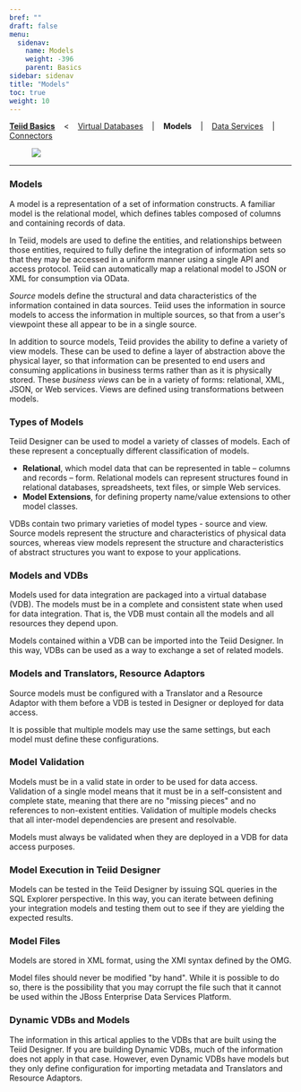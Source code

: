 ```yaml
---
bref: ""
draft: false
menu:
  sidenav:
    name: Models
    weight: -396
    parent: Basics
sidebar: sidenav
title: "Models"
toc: true
weight: 10
---
```

[**Teiid Basics**](..) &nbsp;&nbsp; < &nbsp;&nbsp; [Virtual Databases](../vdbs) &nbsp;&nbsp; | &nbsp;&nbsp; **Models** &nbsp;&nbsp; | &nbsp;&nbsp; [Data Services](../dataservices) &nbsp;&nbsp; | &nbsp;&nbsp; [Connectors](../connectors)

<div>
<img src="http://static.jboss.org/teiid/images/teiid-model-internals.png" frameborder="2" hspace="40" ></img>
</div>

---

### Models

A model is a representation of a set of information constructs. A familiar model is the relational model, 
which defines tables composed of columns and containing records of data.

In Teiid, models are used to define the entities, and relationships between those entities, required to fully 
define the integration of information sets so that they may be accessed in a uniform manner using a single API 
and access protocol. Teiid can automatically map a relational model to JSON or XML for consumption via OData.

_Source_ models define the structural and data characteristics of the information contained in data sources. 
Teiid uses the information in source models to access the information in multiple sources, so that from a user's 
viewpoint these all appear to be in a single source.

In addition to source models, Teiid provides the ability to define a variety of view models. These can be 
used to define a layer of abstraction above the physical layer, so that information can be presented to 
end users and consuming applications in business terms rather than as it is physically stored. These _business views_ can 
be in a variety of forms: relational, XML, JSON, or Web services. Views are defined using transformations between models.

### Types of Models

Teiid Designer can be used to model a variety of classes of models. Each of these represent a conceptually different 
classification of models.

<div class="proj_basics">

*   **Relational**, which model data that can be represented in table – columns and records – form. Relational models can represent structures found in relational databases, spreadsheets, text files, or simple Web services.
*   **Model Extensions**, for defining property name/value extensions to other model classes.

</div>

VDBs contain two primary varieties of model types - source and view. Source models represent the structure and 
characteristics of physical data sources, whereas view models represent the structure and characteristics of abstract 
structures you want to expose to your applications.

### Models and VDBs

<div class="section">

Models used for data integration are packaged into a virtual database (VDB). The models must be in a complete and 
consistent state when used for data integration. That is, the VDB must contain all the models and all resources 
they depend upon.

Models contained within a VDB can be imported into the Teiid Designer. In this way, VDBs can be used as a way to 
exchange a set of related models.

</div>

### Models and Translators, Resource Adaptors

<div class="section">

Source models must be configured with a Translator and a Resource Adaptor with them before a VDB is tested in Designer 
or deployed for data access.

It is possible that multiple models may use the same settings, but each model must define these configurations.

</div>

### Model Validation

<div class="section">

Models must be in a valid state in order to be used for data access. Validation of a single model means that it must 
be in a self-consistent and complete state, meaning that there are no "missing pieces" and no references to 
non-existent entities. Validation of multiple models checks that all inter-model dependencies are present and resolvable.

Models must always be validated when they are deployed in a VDB for data access purposes.

</div>

### Model Execution in Teiid Designer

<div class="section">

Models can be tested in the Teiid Designer by issuing SQL queries in the SQL Explorer perspective. In this way, 
you can iterate between defining your integration models and testing them out to see if they are yielding the 
expected results.

</div>

### Model Files

<div class="section">

Models are stored in XML format, using the XMI syntax defined by the OMG.

Model files should never be modified "by hand". While it is possible to do so, there is the possibility that 
you may corrupt the file such that it cannot be used within the JBoss Enterprise Data Services Platform.

</div>

### Dynamic VDBs and Models  

The information in this artical applies to the VDBs that are built using the Teiid Designer. If you are building 
Dynamic VDBs, much of the information does not apply in that case. However, even Dynamic VDBs have models 
but they only define configuration for importing metadata and Translators and Resource Adaptors.